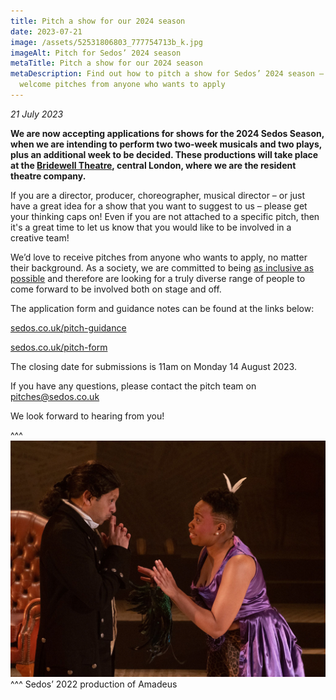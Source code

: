 ```yaml
---
title: Pitch a show for our 2024 season
date: 2023-07-21
image: /assets/52531806803_777754713b_k.jpg
imageAlt: Pitch for Sedos’ 2024 season
metaTitle: Pitch a show for our 2024 season
metaDescription: Find out how to pitch a show for Sedos’ 2024 season – we
  welcome pitches from anyone who wants to apply
---
```

*21 July 2023*

**We are now accepting applications for shows for the 2024 Sedos Season, when we are intending to perform two two-week musicals and two plays, plus an additional week to be decided. These productions will take place at the [Bridewell Theatre](https://sedos.co.uk/venues/bridewell), central London, where we are the resident theatre company.**

If you are a director, producer, choreographer, musical director – or just have a great idea for a show that you want to suggest to us – please get your thinking caps on! Even if you are not attached to a specific pitch, then it's a great time to let us know that you would like to be involved in a creative team!

We’d love to receive pitches from anyone who wants to apply, no matter their background. As a society, we are committed to being [as inclusive as possible](https://sedos.co.uk/shows/2021-a-new-commitment-to-diversity-and-inclusion) and therefore are looking for a truly diverse range of people to come forward to be involved both on stage and off.

The application form and guidance notes can be found at the links below:

[sedos.co.uk/pitch-guidance](https://www.sedos.co.uk/pitch-guidance)

[sedos.co.uk/pitch-form](https://www.sedos.co.uk/pitch-form)

The closing date for submissions is 11am on Monday 14 August 2023.

If you have any questions, please contact the pitch team on [pitches@sedos.co.uk](mailto:pitches@sedos.co.uk)

We look forward to hearing from you!

^^^
![Pitch for Sedos’ 2024 season](/assets/52531806803_777754713b_k.jpg)
^^^ Sedos’ 2022 production of Amadeus